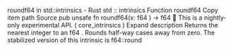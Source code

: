 roundf64 in std::intrinsics - Rust
std
::
intrinsics
Function
roundf64
Copy item path
Source
pub unsafe fn roundf64(x:
f64
) ->
f64
🔬
This is a nightly-only experimental API. (
core_intrinsics
)
Expand description
Returns the nearest integer to an
f64
. Rounds half-way cases away from zero.
The stabilized version of this intrinsic is
f64::round